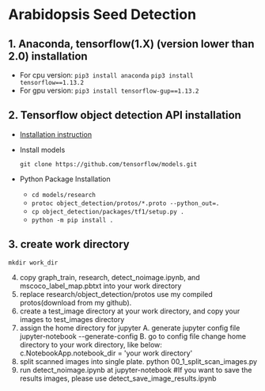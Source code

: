 # Arabidopsis Seed Detection

## 1. Anaconda, tensorflow(1.X) (version lower than 2.0) installation
  * For cpu version:
	`pip3 install anaconda`
	`pip3 install tensorflow==1.13.2`
  * For gpu version:
	`pip3 install tensorflow-gup==1.13.2`
## 2. Tensorflow object detection API installation
* [Installation instruction](https://github.com/tensorflow/models/blob/master/research/object_detection/g3doc/tf1.md)
* Install models

	`git clone https://github.com/tensorflow/models.git`
* Python Package Installation

	* `cd models/research`
	* `protoc object_detection/protos/*.proto --python_out=.`
	* `cp object_detection/packages/tf1/setup.py .`
	* `python -m pip install .`
## 3. create work directory 
	mkdir work_dir
4. copy graph_train, research, detect_noimage.ipynb, and mscoco_label_map.pbtxt into your work directory
5. replace research/object_detection/protos use my compiled protos(download from my github).
6. create a test_image directory at your work directory, and copy your images to test_images directory
7. assign the home directory for jupyter
	A. generate jupyter config file
		jupyter-notebook --generate-config 
	B. go to config file change home directory to your work directory, like below:
		c.NotebookApp.notebook_dir = 'your work directory'
8. split scanned images into single plate.
   python 00_1_split_scan_images.py
9. run detect_noimage.ipynb at jupyter-notebook
#If you want to save the results images, please use detect_save_image_results.ipynb
